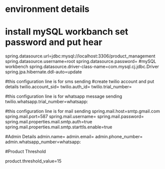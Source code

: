 # environment details

# install mySQL workbanch set password and put hear 

spring.datasource.url=jdbc:mysql://localhost:3306/product_management
spring.datasource.username=root
spring.datasource.password=
#mySQL workbench
spring.datasource.driver-class-name=com.mysql.cj.jdbc.Driver
spring.jpa.hibernate.ddl-auto=update

#this configuration line is for sms sending
#create twilio account and put details
twilio.account_sid=
twilio.auth_id=
twilio.trial_number=

#this configuration line is for whatsapp message sending
twilio.whatsapp.trial_number=whatsapp:

#this configuration line is for mail sending 
spring.mail.host=smtp.gmail.com
spring.mail.port=587
spring.mail.username=
spring.mail.password=
spring.mail.properties.mail.smtp.auth=true
spring.mail.properties.mail.smtp.starttls.enable=true


#Admin Details
admin.name=
admin.email=
admin.phone_number=
admin.whatsapp_number=whatsapp:

#Product Threshold

product.threshold_value=15
